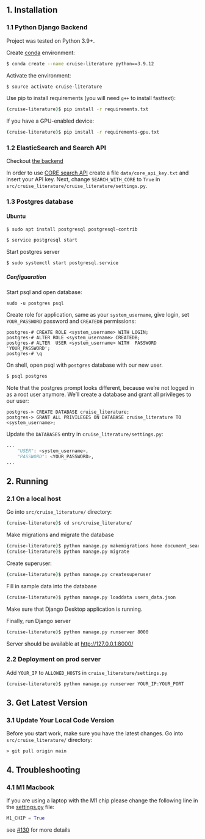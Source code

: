 ## 1. Installation

### 1.1 Python Django Backend

Project was tested on Python 3.9+. 

Create [conda](https://docs.conda.io/en/latest/miniconda.html) environment:

```bash
$ conda create --name cruise-literature python==3.9.12
```

Activate the environment:

```bash
$ source activate cruise-literature
```

Use pip to install requirements (you will need `g++` to install fasttext):

```bash
(cruise-literature)$ pip install -r requirements.txt
```

If you have a GPU-enabled device:

```bash
(cruise-literature)$ pip install -r requirements-gpu.txt
```


### 1.2 ElasticSearch and Search API

Checkout [the backend](src/backend/README.md)

In order to use [CORE search API](https://core.ac.uk/services/api) create a file `data/core_api_key.txt` and insert your API key.
Next, change `SEARCH_WITH_CORE` to  `True` in `src/cruise_literature/cruise_literature/settings.py`. 

### 1.3 Postgres database

#### Ubuntu

```bash
$ sudo apt install postgresql postgresql-contrib
```

```bash
$ service postgresql start
```

Start postgres server

```bash
$ sudo systemctl start postgresql.service
```

##### Configuaration

Start psql and open database:

`sudo -u postgres psql`

Create role for application, same as your `system_username`, give login, set `YOUR_PASSWORD` password and `CREATEDB` permissions:

```postgres
postgres-# CREATE ROLE <system_username> WITH LOGIN;
postgres-# ALTER ROLE <system_username> CREATEDB;
postgres-# ALTER  USER <system_username> WITH  PASSWORD 'YOUR_PASSWORD';
postgres-# \q
```

On shell, open psql with `postgres` database with our new user.

```bash 
$ psql postgres
```

Note that the postgres prompt looks different, because we’re not logged in as a root user anymore. We’ll create a database and grant all privileges to our user:

```postgres
postgres-> CREATE DATABASE cruise_literature;
postgres-> GRANT ALL PRIVILEGES ON DATABASE cruise_literature TO <system_username>;
```

Update the `DATABASES` entry  in `cruise_literature/settings.py`:
```python
...
    "USER": <system_username>,
    "PASSWORD": <YOUR_PASSWORD>,
...
```


## 2. Running

### 2.1 On a local host

Go into `src/cruise_literature/` directory: 

```bash
(cruise-literature)$ cd src/cruise_literature/
```

Make migrations and migrate the database

```bash
(cruise-literature)$ python manage.py makemigrations home document_search concept_search users
(cruise-literature)$ python manage.py migrate
```

Create superuser:

```bash
(cruise-literature)$ python manage.py createsuperuser
```

Fill in sample data into the database

```bash
(cruise-literature)$ python manage.py loaddata users_data.json
```

Make sure that Django Desktop application is running. 

Finally, run Django server

```bash
(cruise-literature)$ python manage.py runserver 8000
```

Server should be available at http://127.0.0.1:8000/


### 2.2 Deployment on prod server

Add `YOUR_IP` to `ALLOWED_HOSTS` in `cruise_literature/settings.py`

```bash
(cruise-literature)$ python manage.py runserver YOUR_IP:YOUR_PORT
```

## 3. Get Latest Version

### 3.1 Update Your Local Code Version

Before you start work, make sure you have the latest changes.
Go into `src/cruise_literature/` directory: 

	> git pull origin main

## 4. Troubleshooting

### 4.1 M1 Macbook

If you are using a laptop with the M1 chip please change the following line in the [settings.py](src/cruise_literature/cruise_literature/settings.py) file:

```python
M1_CHIP = True
```
see [#130](https://github.com/ProjectDossier/cruise-literature/issues/130) for more details
